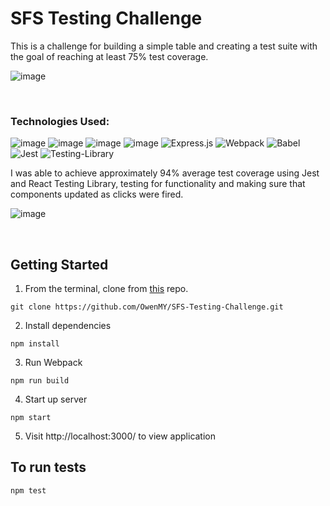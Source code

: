 # SFS Testing Challenge
This is a challenge for building a simple table and creating a test suite with the goal of reaching at least 75% test coverage. 

![image](https://lh3.googleusercontent.com/Z866a4lTuRH9_vcucpkbHtKfXWYz3p2xHELcEWsdIoqdedKJscgA9UyY9p_6FZtKeyjg2xd7in-jeLHxbpZyvWQzawF6snOPhEgMU5Ego0JvinK1YC80YB3dGywVoAQEPtYxBBp5wA=w2400)

<br/>

### Technologies Used:
![image](https://img.shields.io/badge/JavaScript-323330?style=for-the-badge&logo=javascript&logoColor=F7DF1E) ![image](https://img.shields.io/badge/React-20232A?style=for-the-badge&logo=react&logoColor=61DAFB) ![image](https://img.shields.io/badge/HTML5-E34F26?style=for-the-badge&logo=html5&logoColor=white) ![image](https://img.shields.io/badge/CSS3-1572B6?style=for-the-badge&logo=css3&logoColor=white) ![Express.js](https://img.shields.io/badge/express.js-%23404d59.svg?style=for-the-badge&logo=express&logoColor=%2361DAFB) ![Webpack](https://img.shields.io/badge/webpack-%238DD6F9.svg?style=for-the-badge&logo=webpack&logoColor=black) ![Babel](https://img.shields.io/badge/Babel-F9DC3e?style=for-the-badge&logo=babel&logoColor=black) ![Jest](https://img.shields.io/badge/-jest-%23C21325?style=for-the-badge&logo=jest&logoColor=white) ![Testing-Library](https://img.shields.io/badge/-TestingLibrary-%23E33332?style=for-the-badge&logo=testing-library&logoColor=white)

I was able to achieve approximately 94% average test coverage using Jest and React Testing Library, testing for functionality and making sure that components updated as clicks were fired. 

![image](https://lh3.googleusercontent.com/xufp-66EdNQhnD24rmkiMngqaKMzHcuWP8ei9cgQo45Gxh615aT8Zjgg1s1TDijYq9K2gWgOejxcz0Vzxifq1dETTckWy334tKIfq8N-m9y2obkT2HRJOt17Ce287vw4tYfToygEHA=w2400)

<br/>

## Getting Started
1. From the terminal, clone from [this](https://github.com/OwenMY/SFS-Testing-Challenge) repo.
```
git clone https://github.com/OwenMY/SFS-Testing-Challenge.git
```
2. Install dependencies
```
npm install
```

3. Run Webpack
```
npm run build
```

4. Start up server
```
npm start
```

5. Visit http://localhost:3000/ to view application

## To run tests
```
npm test
```
